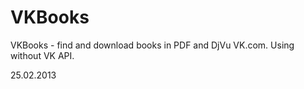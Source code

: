 VKBooks
=======

VKBooks - find and download books in PDF and DjVu VK.com. Using without VK API.


25.02.2013